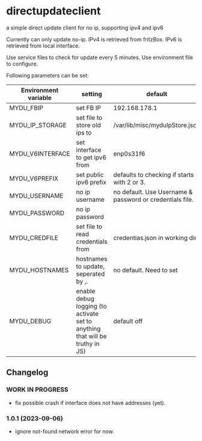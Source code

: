 # directupdateclient
a simple direct update client for no ip, supporting ipv4 and ipv6

Currently can only update no-ip.
IPv4 is retrieved from fritzBox.
IPv6 is retrieved from local interface.

Use service files to check for update every 5 minutes.
Use environment file to configure.

Following parameters can be set:

| Environment variable | setting                                                                      | default                                                  |
|----------------------|------------------------------------------------------------------------------|----------------------------------------------------------|
| MYDU_FBIP            | set FB IP                                                                    | 192.168.178.1                                            |
| MYDU_IP_STORAGE      | set file to store old ips to                                                 | /var/lib/misc/myduIpStore.json                           |
| MYDU_V6INTERFACE     | set interface to get ipv6 from                                               | enp0s31f6                                                |
| MYDU_V6PREFIX        | set public ipv6 prefix                                                       | defaults to checking if starts with 2 or 3.              |
| MYDU_USERNAME        | no ip username                                                               | no default. Use Username & password or credentials file. |
| MYDU_PASSWORD        | no ip password                                                               |                                                          |
| MYDU_CREDFILE        | set file to read credentials from                                            | credentias.json in working dir.                          |
| MYDU_HOSTNAMES       | hostnames to update, seperated by ,.                                         | no default. Need to set                                  |
| MYDU_DEBUG           | enable debug logging (to activate set to anything that will be truthy in JS) | default off                                              |

## Changelog
<!--
  Placeholder for the next version (at the beginning of the line):
  ### **WORK IN PROGRESS**
-->
### **WORK IN PROGRESS**
* fix possible crash if interface does not have addresses (yet).

### 1.0.1 (2023-09-06)
* ignore not-found network error for now.
